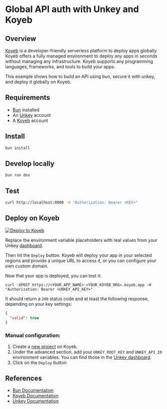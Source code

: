 # Global API auth with Unkey and Koyeb

## Overview

[Koyeb](https://www.koyeb.com?ref=unkey) is a developer-friendly serverless platform to deploy apps globally. Koyeb offers a fully managed environment to deploy any apps in seconds without managing any infrastructure. Koyeb supports any programming languages, frameworks, and tools to build your apps.

This example shows how to build an API using bun, secure it with unkey, and deploy it globally on Koyeb.


## Requirements

- [Bun](https://bun.sh/) installed
- An [Unkey](https://unkey.dev/app) account
- A [Koyeb](https://www.koyeb.com?ref=unkey) account

## Install

```bash
bun install
```

## Develop locally

```bash
bun run dev
```

## Test

```bash
curl http://localhost:8000 -H "Authorization: Bearer <KEY>"
```


## Deploy on Koyeb


[![Deploy to Koyeb](https://www.koyeb.com/static/images/deploy/button.svg)](https://app.koyeb.com/deploy?type=git&name=bun-unkey&service_type=web&ports=8000;http;/&env[UNKEY_ROOT_KEY]=<root_key>&env[UNKEY_API_ID]=<api_id>&repository=github.com/unkeyed/unkey&branch=main&workdir=examples/bun-koyeb&builder=dockerfile)

Replace the environment variable placeholders with real values from your Unkey [dashboard](https://unkey.dev/app).

Then hit the `Deploy` button.
Koyeb will deploy your app in your selected regions and provide a unique URL to access it, or you can configure your own custom domain.


Now that your app is deployed, you can test it:

```sh-session
curl -XPOST https://<YOUR_APP_NAME>-<YOUR_KOYEB_ORG>.koyeb.app -H "Authorization: Bearer <UNKEY_API_KEY>"
```

It should return a `200` status code and at least the following response, depending on your key settings:
```json
{
  "valid": true
}
```


### Manual configuration:

1. Create a [new project](https://app.koyeb.com/apps/new) on Koyeb.
2. Under the advanced section, add your `UNKEY_ROOT_KEY` and `UNKEY_API_ID` environment variables. You can find those in the [Unkey dashboard](https://unkey.dev/app).
3. Click on the `Deploy` button


## References

- [Bun Documentation](https://bun.sh/docs)
- [Koyeb Documentation](https://www.koyeb.com/docs)
- [Unkey Documentation](https://unkey.dev/docs/introduction)
